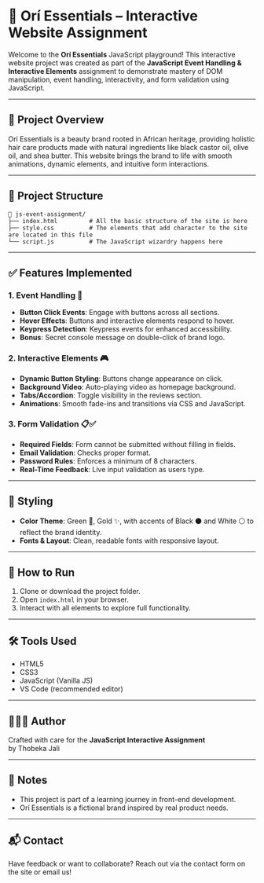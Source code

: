 # 🌿 Orí Essentials – Interactive Website Assignment

Welcome to the **Orí Essentials** JavaScript playground! This interactive website project was created as part of the **JavaScript Event Handling & Interactive Elements** assignment to demonstrate mastery of DOM manipulation, event handling, interactivity, and form validation using JavaScript.

---

## 🌟 Project Overview

Orí Essentials is a beauty brand rooted in African heritage, providing holistic hair care products made with natural ingredients like black castor oil, olive oil, and shea butter. This website brings the brand to life with smooth animations, dynamic elements, and intuitive form interactions.

---

## 📁 Project Structure

```
📂 js-event-assignment/
├── index.html         # All the basic structure of the site is here
├── style.css          # The elements that add character to the site are located in this file
└── script.js          # The JavaScript wizardry happens here
```


---

## ✅ Features Implemented

### 1. Event Handling 🎈
- **Button Click Events**: Engage with buttons across all sections.
- **Hover Effects**: Buttons and interactive elements respond to hover.
- **Keypress Detection**: Keypress events for enhanced accessibility.
- **Bonus**: Secret console message on double-click of brand logo.

### 2. Interactive Elements 🎮
- **Dynamic Button Styling**: Buttons change appearance on click.
- **Background Video**: Auto-playing video as homepage background.
- **Tabs/Accordion**: Toggle visibility in the reviews section.
- **Animations**: Smooth fade-ins and transitions via CSS and JavaScript.

### 3. Form Validation 📋✅
- **Required Fields**: Form cannot be submitted without filling in fields.
- **Email Validation**: Checks proper format.
- **Password Rules**: Enforces a minimum of 8 characters.
- **Real-Time Feedback**: Live input validation as users type.

---

## 🎨 Styling

- **Color Theme**: Green 🍃, Gold ✨, with accents of Black ⚫ and White ⚪ to reflect the brand identity.
- **Fonts & Layout**: Clean, readable fonts with responsive layout.

---

## 🚀 How to Run

1. Clone or download the project folder.
2. Open `index.html` in your browser.
3. Interact with all elements to explore full functionality.

---

## 🛠️ Tools Used

- HTML5
- CSS3
- JavaScript (Vanilla JS)
- VS Code (recommended editor)

---

## 👩🏽‍💻 Author

Crafted with care for the **JavaScript Interactive Assignment**  
by Thobeka Jali

---

## 📌 Notes

- This project is part of a learning journey in front-end development.
- Orí Essentials is a fictional brand inspired by real product needs.

---

## 📬 Contact

Have feedback or want to collaborate? Reach out via the contact form on the site or email us!

